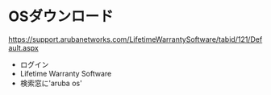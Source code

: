 # OSダウンロード

https://support.arubanetworks.com/LifetimeWarrantySoftware/tabid/121/Default.aspx

- ログイン
- Lifetime Warranty Software
- 検索窓に'aruba os'
